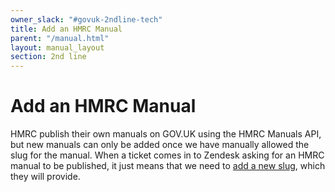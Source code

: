 ```yaml
---
owner_slack: "#govuk-2ndline-tech"
title: Add an HMRC Manual
parent: "/manual.html"
layout: manual_layout
section: 2nd line
---
```


# Add an HMRC Manual

HMRC publish their own manuals on GOV.UK using the HMRC Manuals API, but new manuals can only be added once we have manually allowed the slug for the manual. When a ticket comes in to Zendesk asking for an HMRC manual to be published, it just means that we need to [add a new slug], which they will provide.

[add a new slug]: https://github.com/alphagov/hmrc-manuals-api#adding-a-new-slug

